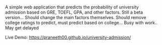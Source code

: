 A simple web application that predicts the probability of university admission based on GRE, TOEFL, GPA, and other factors. Still a beta version...
Should change the main factors themselves. Should remove college ratings to predict, must predict based on college...
Busy with work.. May get delayed

Live Demo: https://praneeth00.github.io/university-admission/
